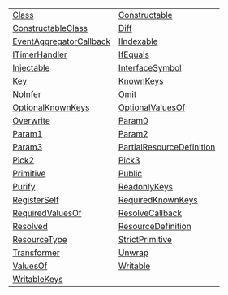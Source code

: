 |                                                                                                                     |                                                                                                                         |
| ------------------------------------------------------------------------------------------------------------------- | ----------------------------------------------------------------------------------------------------------------------- |
| [Class](https://hamedfathi.gitbook.io/aurelia-2-doc-api/kernel/typealias/class)                                     | [Constructable](https://hamedfathi.gitbook.io/aurelia-2-doc-api/kernel/typealias/constructable)                         |
| [ConstructableClass](https://hamedfathi.gitbook.io/aurelia-2-doc-api/kernel/typealias/constructableclass)           | [Diff](https://hamedfathi.gitbook.io/aurelia-2-doc-api/kernel/typealias/diff)                                           |
| [EventAggregatorCallback](https://hamedfathi.gitbook.io/aurelia-2-doc-api/kernel/typealias/eventaggregatorcallback) | [IIndexable](https://hamedfathi.gitbook.io/aurelia-2-doc-api/kernel/typealias/iindexable)                               |
| [ITimerHandler](https://hamedfathi.gitbook.io/aurelia-2-doc-api/kernel/typealias/itimerhandler)                     | [IfEquals](https://hamedfathi.gitbook.io/aurelia-2-doc-api/kernel/typealias/ifequals)                                   |
| [Injectable](https://hamedfathi.gitbook.io/aurelia-2-doc-api/kernel/typealias/injectable)                           | [InterfaceSymbol](https://hamedfathi.gitbook.io/aurelia-2-doc-api/kernel/typealias/interfacesymbol)                     |
| [Key](https://hamedfathi.gitbook.io/aurelia-2-doc-api/kernel/typealias/key)                                         | [KnownKeys](https://hamedfathi.gitbook.io/aurelia-2-doc-api/kernel/typealias/knownkeys)                                 |
| [NoInfer](https://hamedfathi.gitbook.io/aurelia-2-doc-api/kernel/typealias/noinfer)                                 | [Omit](https://hamedfathi.gitbook.io/aurelia-2-doc-api/kernel/typealias/omit)                                           |
| [OptionalKnownKeys](https://hamedfathi.gitbook.io/aurelia-2-doc-api/kernel/typealias/optionalknownkeys)             | [OptionalValuesOf](https://hamedfathi.gitbook.io/aurelia-2-doc-api/kernel/typealias/optionalvaluesof)                   |
| [Overwrite](https://hamedfathi.gitbook.io/aurelia-2-doc-api/kernel/typealias/overwrite)                             | [Param0](https://hamedfathi.gitbook.io/aurelia-2-doc-api/kernel/typealias/param0)                                       |
| [Param1](https://hamedfathi.gitbook.io/aurelia-2-doc-api/kernel/typealias/param1)                                   | [Param2](https://hamedfathi.gitbook.io/aurelia-2-doc-api/kernel/typealias/param2)                                       |
| [Param3](https://hamedfathi.gitbook.io/aurelia-2-doc-api/kernel/typealias/param3)                                   | [PartialResourceDefinition](https://hamedfathi.gitbook.io/aurelia-2-doc-api/kernel/typealias/partialresourcedefinition) |
| [Pick2](https://hamedfathi.gitbook.io/aurelia-2-doc-api/kernel/typealias/pick2)                                     | [Pick3](https://hamedfathi.gitbook.io/aurelia-2-doc-api/kernel/typealias/pick3)                                         |
| [Primitive](https://hamedfathi.gitbook.io/aurelia-2-doc-api/kernel/typealias/primitive)                             | [Public](https://hamedfathi.gitbook.io/aurelia-2-doc-api/kernel/typealias/public)                                       |
| [Purify](https://hamedfathi.gitbook.io/aurelia-2-doc-api/kernel/typealias/purify)                                   | [ReadonlyKeys](https://hamedfathi.gitbook.io/aurelia-2-doc-api/kernel/typealias/readonlykeys)                           |
| [RegisterSelf](https://hamedfathi.gitbook.io/aurelia-2-doc-api/kernel/typealias/registerself)                       | [RequiredKnownKeys](https://hamedfathi.gitbook.io/aurelia-2-doc-api/kernel/typealias/requiredknownkeys)                 |
| [RequiredValuesOf](https://hamedfathi.gitbook.io/aurelia-2-doc-api/kernel/typealias/requiredvaluesof)               | [ResolveCallback](https://hamedfathi.gitbook.io/aurelia-2-doc-api/kernel/typealias/resolvecallback)                     |
| [Resolved](https://hamedfathi.gitbook.io/aurelia-2-doc-api/kernel/typealias/resolved)                               | [ResourceDefinition](https://hamedfathi.gitbook.io/aurelia-2-doc-api/kernel/typealias/resourcedefinition)               |
| [ResourceType](https://hamedfathi.gitbook.io/aurelia-2-doc-api/kernel/typealias/resourcetype)                       | [StrictPrimitive](https://hamedfathi.gitbook.io/aurelia-2-doc-api/kernel/typealias/strictprimitive)                     |
| [Transformer](https://hamedfathi.gitbook.io/aurelia-2-doc-api/kernel/typealias/transformer)                         | [Unwrap](https://hamedfathi.gitbook.io/aurelia-2-doc-api/kernel/typealias/unwrap)                                       |
| [ValuesOf](https://hamedfathi.gitbook.io/aurelia-2-doc-api/kernel/typealias/valuesof)                               | [Writable](https://hamedfathi.gitbook.io/aurelia-2-doc-api/kernel/typealias/writable)                                   |
| [WritableKeys](https://hamedfathi.gitbook.io/aurelia-2-doc-api/kernel/typealias/writablekeys)                       |                                                                                                                         |